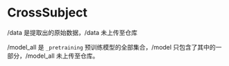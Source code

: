 # CrossSubject
/data 是提取出的原始数据，/data 未上传至仓库

/model_all 是 `_pretraining` 预训练模型的全部集合，/model 只包含了其中的一部分，/model_all 未上传至仓库。

